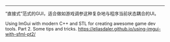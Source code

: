 

---



“直接式”范式的GUI，适合做如游戏调参这种复杂地与程序当前状态耦合的UI。



Using ImGui with modern C++ and STL for creating awesome game dev tools. Part 2. Some tips and tricks.
https://eliasdaler.github.io/using-imgui-with-sfml-pt2/



